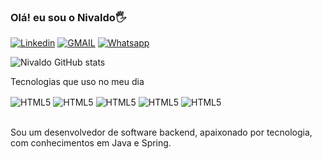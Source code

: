 ### Olá! eu sou o Nivaldo🖐️
[![Linkedin](https://img.shields.io/badge/LinkedIn-0077B5?style=for-the-badge&logo=linkedin&logoColor=white)](https://www.linkedin.com/in/nivaldo-silva-5a8335289) 
[![GMAIL](https://img.shields.io/badge/Gmail-D14836?style=for-the-badge&logo=gmail&logoColor=white)](nivaldosilva.contato@gmail.com)
[![Whatsapp](https://img.shields.io/badge/WhatsApp-25D366?style=for-the-badge&logo=whatsapp&logoColor=white)](81994146654)

![Nivaldo GitHub stats](https://github-readme-stats.vercel.app/api?username=Nivaldo-Silva&show_icons=true&theme=tokyonight)

Tecnologias que uso no meu dia

<div style = "display:inline_block">
<img align="center" alt="HTML5" src="https://img.shields.io/badge/Java-ED8B00?style=for-the-badge&logo=openjdk&logoColor=white"/>
<img align="center" alt="HTML5" src="https://img.shields.io/badge/Spring-6DB33F?style=for-the-badge&logo=spring&logoColor=white"/>
<img align="center" alt="HTML5" src="https://img.shields.io/badge/HTML5-E34F26?style=for-the-badge&logo=html5&logoColor=white"/>
<img align="center" alt="HTML5" src="https://img.shields.io/badge/CSS3-1572B6?style=for-the-badge&logo=css3&logoColor=white"/>
<img align="center" alt="HTML5" src="https://img.shields.io/badge/JavaScript-F7DF1E?style=for-the-badge&logo=javascript&logoColor=black"/>
<div/><br/>

Sou um desenvolvedor de software backend, apaixonado por tecnologia, com conhecimentos em Java e Spring.

